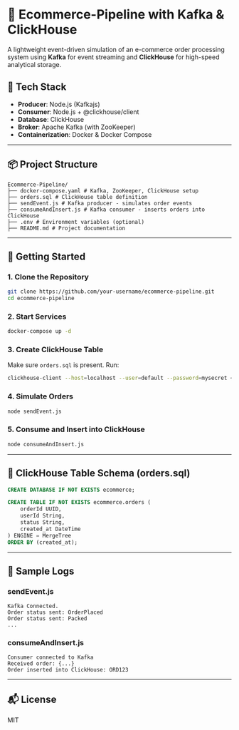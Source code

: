# 🛒 Ecommerce-Pipeline with Kafka & ClickHouse

A lightweight event-driven simulation of an e-commerce order processing system using **Kafka** for event streaming and **ClickHouse** for high-speed analytical storage.

## 🧱 Tech Stack

- **Producer**: Node.js (Kafkajs)
- **Consumer**: Node.js + @clickhouse/client
- **Database**: ClickHouse
- **Broker**: Apache Kafka (with ZooKeeper)
- **Containerization**: Docker & Docker Compose

---

## 📦 Project Structure

```
Ecommerce-Pipeline/
├── docker-compose.yaml # Kafka, ZooKeeper, ClickHouse setup
├── orders.sql # ClickHouse table definition
├── sendEvent.js # Kafka producer - simulates order events
├── consumeAndInsert.js # Kafka consumer - inserts orders into ClickHouse
├── .env # Environment variables (optional)
├── README.md # Project documentation
```

---

## 🚀 Getting Started

### 1. Clone the Repository

```bash
git clone https://github.com/your-username/ecommerce-pipeline.git
cd ecommerce-pipeline
```

### 2. Start Services

```bash
docker-compose up -d
```

### 3. Create ClickHouse Table

Make sure `orders.sql` is present. Run:

```bash
clickhouse-client --host=localhost --user=default --password=mysecret < orders.sql
```

### 4. Simulate Orders

```bash
node sendEvent.js
```

### 5. Consume and Insert into ClickHouse

```bash
node consumeAndInsert.js
```

---

## 📄 ClickHouse Table Schema (orders.sql)

```sql
CREATE DATABASE IF NOT EXISTS ecommerce;

CREATE TABLE IF NOT EXISTS ecommerce.orders (
    orderId UUID,
    userId String,
    status String,
    created_at DateTime
) ENGINE = MergeTree
ORDER BY (created_at);
```

---

## 🧪 Sample Logs

### sendEvent.js

```
Kafka Connected.
Order status sent: OrderPlaced
Order status sent: Packed
...
```

### consumeAndInsert.js

```
Consumer connected to Kafka
Received order: {...}
Order inserted into ClickHouse: ORD123
```

---

## 📬 License

MIT
